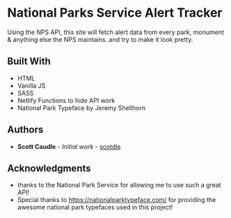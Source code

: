 # National Parks Service Alert Tracker

Using the NPS API, this site will fetch alert data from every park, monument & anything else the NPS maintains..and try to make it look pretty. 


## Built With

* HTML
* Vanilla JS
* SASS
* Netlify Functions to hide API work
* National Park Typeface by Jeremy Shellhorn

## Authors

* **Scott Caudle** - *Initial work* - [scotdle](https://github.com/scotdle)



## Acknowledgments

* thanks to the National Park Service for allowing me to use such a great API!
* Special thanks to https://nationalparktypeface.com/ for providing the awesome national park typefaces used in this project!


